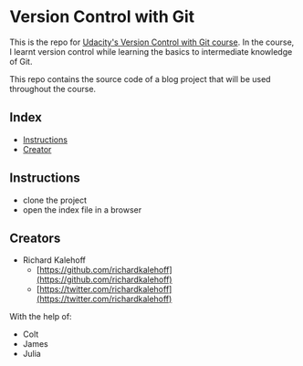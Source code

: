 # Version Control with Git

This is the repo for [Udacity's Version Control with Git course](). In the course, I learnt version control while learning the basics to intermediate knowledge of Git.

This repo contains the source code of a blog project that will be used throughout the course.

## Index

* [Instructions](#instructions)
* [Creator](#creators)

## Instructions

* clone the project
* open the index file in a browser

## Creators

* Richard Kalehoff
    - [https://github.com/richardkalehoff](https://github.com/richardkalehoff)
    - [https://twitter.com/richardkalehoff](https://twitter.com/richardkalehoff)

With the help of:

* Colt
* James
* Julia
